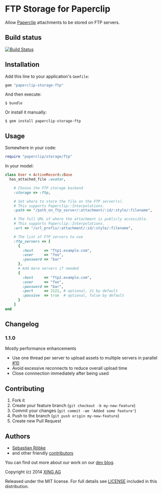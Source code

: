 # FTP Storage for Paperclip

Allow [Paperclip](https://github.com/thoughtbot/paperclip) attachments
to be stored on FTP servers.

## Build status

[![Build Status](https://secure.travis-ci.org/xing/paperclip-storage-ftp.png)](http://travis-ci.org/xing/paperclip-storage-ftp)

## Installation

Add this line to your application's `Gemfile`:

```ruby
gem "paperclip-storage-ftp"
```

And then execute:

    $ bundle

Or install it manually:

    $ gem install paperclip-storage-ftp

## Usage

Somewhere in your code:

```ruby
require "paperclip/storage/ftp"
```

In your model:

```ruby
class User < ActiveRecord::Base
  has_attached_file :avatar,

    # Choose the FTP storage backend
    :storage => :ftp,

    # Set where to store the file on the FTP server(s).
    # This supports Paperclip::Interpolations.
    :path => "/path_on_ftp_server/:attachment/:id/:style/:filename",

    # The full URL of where the attachment is publicly accessible.
    # This supports Paperclip::Interpolations.
    :url => "/url_prefix/:attachment/:id/:style/:filename",

    # The list of FTP servers to use
    :ftp_servers => [
      {
        :host     => "ftp1.example.com",
        :user     => "foo",
        :password => "bar"
      },
      # Add more servers if needed
      {
        :host     => "ftp2.example.com",
        :user     => "foo",
        :password => "bar",
        :port     => 2121, # optional, 21 by default
        :passive  => true  # optional, false by default
      }
    ]
end
```

## Changelog

### 1.1.0

Mostly performance enhancements

* Use one thread per server to upload assets to multiple servers in parallel [#10](https://github.com/xing/paperclip-storage-ftp/issues/10)
* Avoid excessive reconnects to reduce overall upload time
* Close connnection immediately after being used

## Contributing

1. Fork it
2. Create your feature branch (`git checkout -b my-new-feature`)
3. Commit your changes (`git commit -am 'Added some feature'`)
4. Push to the branch (`git push origin my-new-feature`)
5. Create new Pull Request

## Authors

* [Sebastian Röbke](https://github.com/boosty)
* and other friendly [contributors](https://github.com/xing/paperclip-storage-ftp/graphs/contributors)

You can find out more about our work on our [dev blog](http://devblog.xing.com).

Copyright (c) 2014 [XING AG](http://www.xing.com)

Released under the MIT license. For full details see [LICENSE](https://github.com/xing/paperclip-storage-ftp/blob/master/LICENSE)
included in this distribution.
